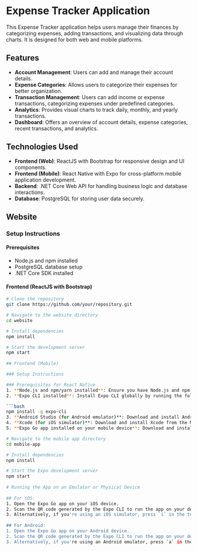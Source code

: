 # Expense Tracker Application
This Expense Tracker application helps users manage their finances by categorizing expenses, adding transactions, and visualizing data through charts. It is designed for both web and mobile platforms.

## Features
- **Account Management**: Users can add and manage their account details.
- **Expense Categories**: Allows users to categorize their expenses for better organization.
- **Transaction Management**: Users can add income or expense transactions, categorizing expenses under predefined categories.
- **Analytics**: Provides visual charts to track daily, monthly, and yearly transactions.
- **Dashboard**: Offers an overview of account details, expense categories, recent transactions, and analytics.

## Technologies Used
- **Frontend (Web)**: ReactJS with Bootstrap for responsive design and UI components.
- **Frontend (Mobile)**: React Native with Expo for cross-platform mobile application development.
- **Backend**: .NET Core Web API for handling business logic and database interactions.
- **Database**: PostgreSQL for storing user data securely.

## Website

### Setup Instructions

#### Prerequisites
- Node.js and npm installed
- PostgreSQL database setup
- .NET Core SDK installed

#### Frontend (ReactJS with Bootstrap)

```bash
# Clone the repository
git clone https://github.com/your/repository.git

# Navigate to the website directory
cd website

# Install dependencies
npm install

# Start the development server
npm start
 
## Frontend (Mobile)

### Setup Instructions

### Prerequisites for React Native
1. **Node.js and npm/yarn installed**: Ensure you have Node.js and npm (or yarn) installed. You can download them from [Node.js official website](https://nodejs.org/). 
2. **Expo CLI installed**: Install Expo CLI globally by running the following command:    

```bash 
npm install -g expo-cli
3. **Android Studio (for Android emulator)**: Download and install Android Studio from the official website. Ensure you have the Android SDK and a virtual device set up.
4. **Xcode (for iOS simulator)**: Download and install Xcode from the Mac App Store. Ensure you have the necessary Xcode Command Line Tools installed.
5. **Expo Go app installed on your mobile device**: Download and install the Expo Go app from the App Store (iOS) or Google Play Store (Android).

# Navigate to the mobile app directory
cd mobile-app

# Install dependencies
npm install

# Start the Expo development server
npm start
 
# Running the App on an Emulator or Physical Device
 
## For iOS:
1. Open the Expo Go app on your iOS device.
2. Scan the QR code generated by the Expo CLI to run the app on your device.
3. Alternatively, if you're using an iOS simulator, press `i` in the terminal to start the app in the iOS simulator.
 
## For Android:
1. Open the Expo Go app on your Android device.
2. Scan the QR code generated by the Expo CLI to run the app on your device.
3. Alternatively, if you're using an Android emulator, press `a` in the terminal to start the app in the Android emulator.
